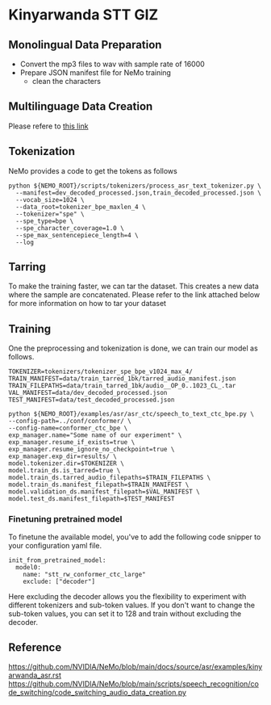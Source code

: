 # Kinyarwanda STT GIZ

## Monolingual Data Preparation

- Convert the mp3 files to wav with sample rate of 16000
- Prepare JSON manifest file for NeMo training
  - clean the characters
  
## Multilinguage Data Creation
Please refere to [this link](https://github.com/NVIDIA/NeMo/blob/main/scripts/speech_recognition/code_switching/code_switching_audio_data_creation.py)
  

## Tokenization
NeMo provides a code to get the tokens as follows
```
python ${NEMO_ROOT}/scripts/tokenizers/process_asr_text_tokenizer.py \
  --manifest=dev_decoded_processed.json,train_decoded_processed.json \
  --vocab_size=1024 \
  --data_root=tokenizer_bpe_maxlen_4 \
  --tokenizer="spe" \
  --spe_type=bpe \
  --spe_character_coverage=1.0 \
  --spe_max_sentencepiece_length=4 \
  --log
```

## Tarring
To make the training faster, we can tar the dataset. This creates a new data where the sample are concatenated. Please refer to the link attached below for more information on how to tar your dataset

## Training
One the preprocessing and tokenization is done, we can train our model as follows.
```
TOKENIZER=tokenizers/tokenizer_spe_bpe_v1024_max_4/
TRAIN_MANIFEST=data/train_tarred_1bk/tarred_audio_manifest.json
TRAIN_FILEPATHS=data/train_tarred_1bk/audio__OP_0..1023_CL_.tar
VAL_MANIFEST=data/dev_decoded_processed.json
TEST_MANIFEST=data/test_decoded_processed.json

python ${NEMO_ROOT}/examples/asr/asr_ctc/speech_to_text_ctc_bpe.py \
--config-path=../conf/conformer/ \
--config-name=conformer_ctc_bpe \
exp_manager.name="Some name of our experiment" \
exp_manager.resume_if_exists=true \
exp_manager.resume_ignore_no_checkpoint=true \
exp_manager.exp_dir=results/ \
model.tokenizer.dir=$TOKENIZER \
model.train_ds.is_tarred=true \
model.train_ds.tarred_audio_filepaths=$TRAIN_FILEPATHS \
model.train_ds.manifest_filepath=$TRAIN_MANIFEST \
model.validation_ds.manifest_filepath=$VAL_MANIFEST \
model.test_ds.manifest_filepath=$TEST_MANIFEST
```

### Finetuning pretrained model
To finetune the available model, you've to add the following code snipper to your configuration yaml file.
```
init_from_pretrained_model:
  model0:
    name: "stt_rw_conformer_ctc_large"
    exclude: ["decoder"]
```
Here excluding the decoder allows you the flexibility to experiment with different tokenizers and sub-token values. If you don't want to change the sub-token values, you can set it to 128 and train without excluding the decoder.


## Reference
https://github.com/NVIDIA/NeMo/blob/main/docs/source/asr/examples/kinyarwanda_asr.rst
https://github.com/NVIDIA/NeMo/blob/main/scripts/speech_recognition/code_switching/code_switching_audio_data_creation.py
